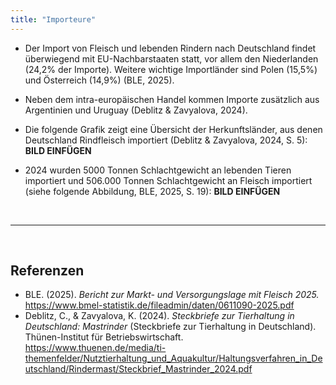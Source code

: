 ```yaml
---
title: "Importeure"
---
```



- Der Import von Fleisch und lebenden Rindern nach Deutschland findet überwiegend mit EU-Nachbarstaaten statt, vor allem den Niederlanden (24,2% der Importe). Weitere wichtige Importländer sind Polen (15,5%) und Österreich (14,9%) (BLE, 2025).
- Neben dem intra-europäischen Handel kommen Importe zusätzlich aus Argentinien und Uruguay (Deblitz & Zavyalova, 2024).
- Die folgende Grafik zeigt eine Übersicht der Herkunftsländer, aus denen Deutschland Rindfleisch importiert (Deblitz & Zavyalova, 2024, S. 5): 
**BILD EINFÜGEN**

- 2024 wurden 5000 Tonnen Schlachtgewicht an lebenden Tieren importiert und 506.000 Tonnen Schlachtgewicht an Fleisch importiert (siehe folgende Abbildung, BLE, 2025, S. 19):
**BILD EINFÜGEN**



<br>

---

<br> 

## Referenzen
- BLE. (2025). *Bericht zur Markt- und Versorgungslage mit Fleisch 2025.* <https://www.bmel-statistik.de/fileadmin/daten/0611090-2025.pdf>
- Deblitz, C., & Zavyalova, K. (2024). *Steckbriefe zur Tierhaltung in Deutschland: Mastrinder* (Steckbriefe zur Tierhaltung in Deutschland). Thünen-Institut für Betriebswirtschaft. <https://www.thuenen.de/media/ti-themenfelder/Nutztierhaltung_und_Aquakultur/Haltungsverfahren_in_Deutschland/Rindermast/Steckbrief_Mastrinder_2024.pdf>
